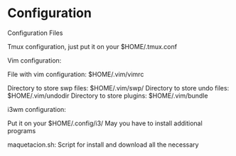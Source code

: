 # Configuration
Configuration Files

Tmux configuration, just put it on your $HOME/.tmux.conf

Vim configuration:

File with vim configuration: $HOME/.vim/vimrc

Directory to store swp files: $HOME/.vim/swp/
Directory to store undo files: $HOME/.vim/undodir
Directory to store plugins: $HOME/.vim/bundle

i3wm configuration:

Put it on your $HOME/.config/i3/
May you have to install additional programs

maquetacion.sh:
Script for install and download all the necessary
